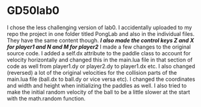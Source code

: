 # GD50lab0

I chose the less challenging version of lab0. I accidentally uploaded to my repo
the project in one folder titled PongLab and also in the individual files.
They have the same content though. 
***I also made the control keys Z and X for player1 and N and M for player2***
I made a few changes to the original source code. I added a self.dx attribute
to the paddle class to account for velocity horizontally and changed this
in the main.lua file in that section of code as well from player1.dy or player2.dy
to player1.dx etc. I also changed (reversed) a lot of the original velocities
for the collision parts of the main.lua file (ball.dx to ball.dy
or vice versa etc). I changed the coordinates and width and height when
initializing the paddles as well. I also tried to make the initial random
velocity of the ball to be a little slower at the start with the math.random function.
